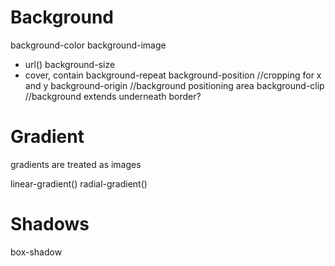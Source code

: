 # Background
background-color
background-image
- url()
background-size
- cover, contain
background-repeat
background-position //cropping for x and y
background-origin //background positioning area
background-clip //background extends underneath border?

# Gradient
gradients are treated as images

linear-gradient()
radial-gradient()

# Shadows
box-shadow
